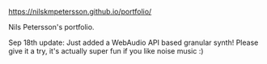 https://nilskmpetersson.github.io/portfolio/

Nils Petersson's portfolio. 

Sep 18th update: 
Just added a WebAudio API based granular synth! Please give it a try, it's actually super fun if you like noise music :)
